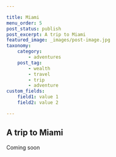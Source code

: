 ```yaml
---

title: Miami
menu_order: 5
post_status: publish
post_excerpt: A trip to Miami
featured_image: _images/post-image.jpg
taxonomy:
    category:
        - adventures
    post_tag:
        - wealth
        - travel
        - trip
        - adventure
custom_fields:
    field1: value 1
    field2: value 2

---
```


## A trip to Miami

Coming soon